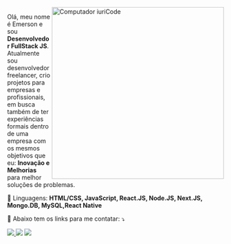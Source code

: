 <img src="https://raw.githubusercontent.com/MicaelliMedeiros/micaellimedeiros/master/image/computer-illustration.png" min-width="400px" max-width="400px" width="400px" align="right" alt="Computador iuriCode">

<p align="left"> 
  Olá, meu nome é Emerson e sou <strong>Desenvolvedor FullStack JS</strong>.<br>
  Atualmente sou desenvolvedor freelancer, crio projetos para empresas e profissionais, em busca também de ter experiências formais dentro de uma empresa com os mesmos objetivos que eu: <strong>Inovação e Melhorias</strong> para melhor soluções de problemas.
</p>

<p align="left">
  🦄 Linguagens: <strong>HTML/CSS, JavaScript, React.JS, Node.JS, Next.JS, Mongo.DB, MySQL,React Native</strong>
</p>

<p align="left">
  💌 Abaixo tem os links para me contatar: ⤵️
</p>

<p align="left">


  <a href="https://linkedin/in/emersonslima" alt="Linkedin">
    <img src="https://img.shields.io/badge/-Linkedin-6610F2?style=for-the-badge&logo=Linkedin&logoColor=FFFFFF&link=https://linkedin/in/emersonslima"/>
  </a>

  <a href="https://wa.me/+5589994003153" alt="WhatsApp">
  <img src="https://img.shields.io/badge/-WhatsApp-6610F2?style=for-the-badge&logo=WhatsApp&logoColor=FFFFFF&link==https://wa.me/+5589994003153"/></a>

  <a href="https://www.instagram.com/emersonslima7/" target="_blank" alt="Instagram">
  <img src="https://img.shields.io/badge/-Instagram-6610F2?style=for-the-badge&logo=Instagram&logoColor=FFFFFF&link=https://www.instagram.com/emersonslima7"/></a>
</p>  

